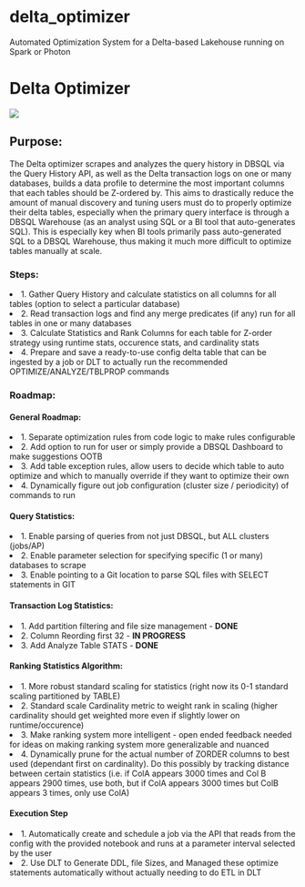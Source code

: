 # delta_optimizer
Automated Optimization System for a Delta-based Lakehouse running on Spark or Photon


# Delta Optimizer

<img src=”https://delta.io/static/delta-hp-hero-bottom-46084c40468376aaecdedc066291e2d8.png”>


## Purpose:
<p1> The Delta optimizer scrapes and analyzes the query history in DBSQL via the Query History API, as well as the Delta transaction logs on one or many databases, builds a data profile to determine the most important columns that each tables should be Z-ordered by. This aims to drastically reduce the amount of manual discovery and tuning users must do to properly optimize their delta tables, especially when the primary query interface is through a DBSQL Warehouse (as an analyst using SQL or a BI tool that auto-generates SQL). This is especially key when BI tools primarily pass auto-generated SQL to a DBSQL Warehouse, thus making it much more difficult to optimize tables manually at scale. </p1>
  
  
### Steps: 

<li> 1. Gather Query History and calculate statistics on all columns for all tables (option to select a particular database)
<li> 2. Read transaction logs and find any merge predicates (if any) run for all tables in one or many databases
<li> 3. Calculate Statistics and Rank Columns for each table for Z-order strategy using runtime stats, occurence stats, and cardinality stats
<li> 4. Prepare and save a ready-to-use config delta table that can be ingested by a job or DLT to actually run the recommended OPTIMIZE/ANALYZE/TBLPROP commands </li>
  
### Roadmap: 

#### General Roadmap: 

<li> 1. Separate optimization rules from code logic to make rules configurable
<li> 2. Add option to run for user or simply provide a DBSQL Dashboard to make suggestions OOTB
<li> 3. Add table exception rules, allow users to decide which table to auto optimize and which to manually override if they want to optimize their own
<li> 4. Dynamically figure out job configuration (cluster size / periodicity) of commands to run
  
#### Query Statistics: 

<li> 1. Enable parsing of queries from not just DBSQL, but ALL clusters (jobs/AP)
<li> 2. Enable parameter selection for specifying specific (1 or many) databases to scrape
<li> 3. Enable pointing to a Git location to parse SQL files with SELECT statements in GIT

#### Transaction Log Statistics: 

<li> 1. Add partition filtering and file size management - <b> DONE </b>
<li> 2. Column Reording first 32 - <b> IN PROGRESS </b>  
<li> 3. Add Analyze Table STATS - <b> DONE </b>  

#### Ranking Statistics Algorithm:

<li> 1. More robust standard scaling for statistics (right now its 0-1 standard scaling partitioned by TABLE)
<li> 2. Standard scale Cardinality metric to weight rank in scaling (higher cardinality should get weighted more even if slightly lower on runtime/occurence)
<li> 3. Make ranking system more intelligent - open ended feedback needed for ideas on making ranking system more generalizable and nuanced
<li> 4. Dynamically prune for the actual number of ZORDER columns to best used (dependant first on cardinality). Do this possibly by tracking distance between certain statistics (i.e. if ColA appears 3000 times and Col B appears 2900 times, use both, but if ColA appears 3000 times but ColB appears 3 times, only use ColA)

</li>


#### Execution Step

<li> 1. Automatically create and schedule a job via the API that reads from the config with the provided notebook and runs at a parameter interval selected by the user
  
<li> 2. Use DLT to Generate DDL, file Sizes, and Managed these optimize statements automatically without actually needing to do ETL in DLT